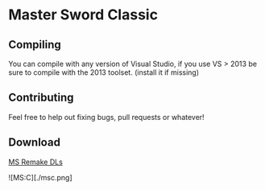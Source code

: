 # Master Sword Classic

## Compiling
You can compile with any version of Visual Studio, if you use VS > 2013 be sure to compile with the 2013 toolset. (install it if missing)

## Contributing
Feel free to help out fixing bugs, pull requests or whatever!

## Download
[MS Remake DLs](https://www.msremake.com/resources/master-sword-classic-full-installer.22/)

![MS:C][./msc.png]
